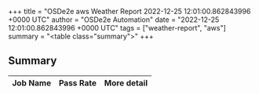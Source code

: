 +++
title = "OSDe2e aws Weather Report 2022-12-25 12:01:00.862843996 +0000 UTC"
author = "OSDe2e Automation"
date = "2022-12-25 12:01:00.862843996 +0000 UTC"
tags = ["weather-report", "aws"]
summary = "<table class=\"summary\"></table>"
+++
## Summary

| Job Name | Pass Rate | More detail |
|----------|-----------|-------------|




